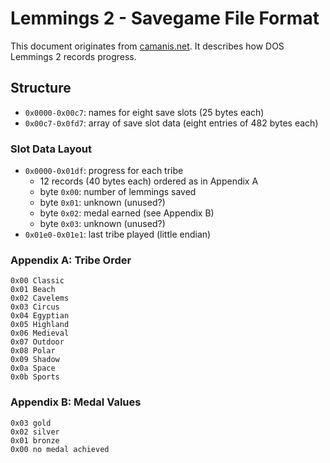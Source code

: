 # Lemmings 2 - Savegame File Format

This document originates from [camanis.net](https://www.camanis.net/lemmings/files/docs/lemmings_2_save_file_format.txt). It describes how DOS Lemmings 2 records progress.

## Structure

- `0x0000-0x00c7`: names for eight save slots (25 bytes each)
- `0x00c7-0x0fd7`: array of save slot data (eight entries of 482 bytes each)

### Slot Data Layout

- `0x0000-0x01df`: progress for each tribe
  - 12 records (40 bytes each) ordered as in Appendix A
  - byte `0x00`: number of lemmings saved
  - byte `0x01`: unknown (unused?)
  - byte `0x02`: medal earned (see Appendix B)
  - byte `0x03`: unknown (unused?)
- `0x01e0-0x01e1`: last tribe played (little endian)

### Appendix A: Tribe Order

```
0x00 Classic
0x01 Beach
0x02 Cavelems
0x03 Circus
0x04 Egyptian
0x05 Highland
0x06 Medieval
0x07 Outdoor
0x08 Polar
0x09 Shadow
0x0a Space
0x0b Sports
```

### Appendix B: Medal Values

```
0x03 gold
0x02 silver
0x01 bronze
0x00 no medal achieved
```
